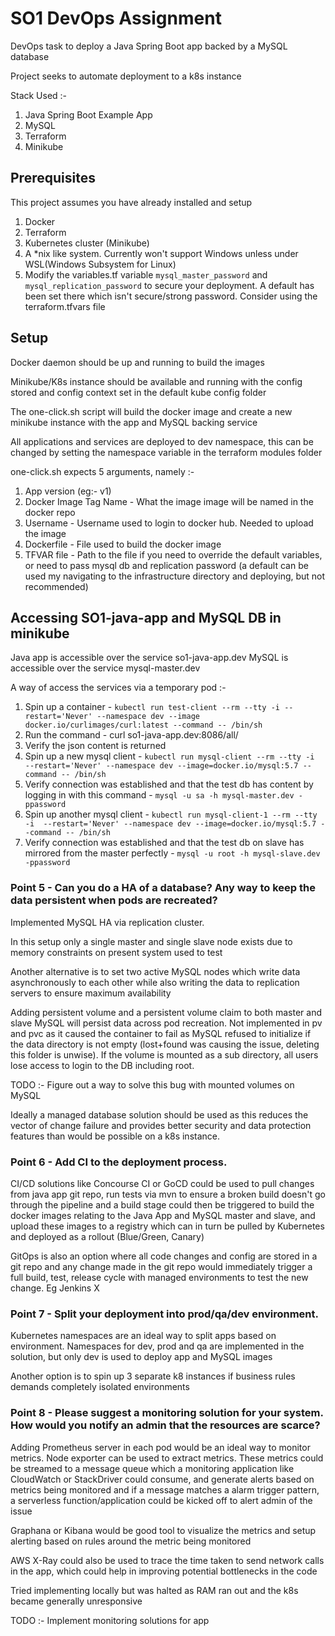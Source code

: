 # SO1 DevOps Assignment

DevOps task to deploy a Java Spring Boot app backed by a MySQL database

Project seeks to automate deployment to a k8s instance

Stack Used :-
1. Java Spring Boot Example App 
2. MySQL 
3. Terraform 
4. Minikube

## Prerequisites
This project assumes you have already installed and setup
1. Docker
2. Terraform
3. Kubernetes cluster (Minikube)
4. A *nix like system. Currently won't support Windows unless under WSL(Windows Subsystem for Linux)
5. Modify the variables.tf variable `mysql_master_password` and `mysql_replication_password` to secure your deployment. A default has been set there which isn't secure/strong password. Consider using the terraform.tfvars file

## Setup

Docker daemon should be up and running to build the images

Minikube/K8s instance should be available and running with the config stored and config context set in the default kube config folder

The one-click.sh script will build the docker image and create a new minikube instance with the app and MySQL backing service

All applications and services are deployed to dev namespace, this can be changed by setting the namespace variable in the terraform modules folder 

one-click.sh expects 5 arguments, namely :-
1. App version (eg:- v1)
2. Docker Image Tag Name - What the image image will be named in the docker repo
3. Username - Username used to login to docker hub. Needed to upload the image 
4. Dockerfile - File used to build the docker image
5. TFVAR file - Path to the file if you need to override the default variables, or need to pass mysql db and replication password (a default can be used my navigating to the infrastructure directory and deploying, but not recommended)

## Accessing SO1-java-app and MySQL DB in minikube
Java app is accessible over the service so1-java-app.dev 
MySQL is accessible over the service mysql-master.dev 

A way of access the services via a temporary pod :-
1. Spin up a container - `kubectl run test-client --rm --tty -i --restart='Never' --namespace dev --image docker.io/curlimages/curl:latest --command -- /bin/sh`
2. Run the command - curl so1-java-app.dev:8086/all/
3. Verify the json content is returned
4. Spin up a new mysql client - `kubectl run mysql-client --rm --tty -i  --restart='Never' --namespace dev --image=docker.io/mysql:5.7 --command -- /bin/sh`
5. Verify connection was established and that the test db has content by logging in with this command - `mysql -u sa -h mysql-master.dev -ppassword`
6. Spin up another mysql client - `kubectl run mysql-client-1 --rm --tty -i  --restart='Never' --namespace dev --image=docker.io/mysql:5.7 --command -- /bin/sh`
7. Verify connection was established and that the test db on slave has mirrored from the master perfectly - `mysql -u root -h mysql-slave.dev -ppassword`

### Point 5 - Can you do a HA of a database? Any way to keep the data persistent when pods are recreated?
Implemented MySQL HA via replication cluster. 

In this setup only a single master and single slave node exists due to memory constraints on present system used to test

Another alternative is to set two active MySQL nodes which write data asynchronously to each other while also writing the data to replication servers to ensure maximum availability

Adding persistent volume and a persistent volume claim to both master and slave MySQL will persist data across pod recreation. Not implemented in pv and pvc as it caused the container to fail as MySQL refused to initialize if the data directory is not empty (lost+found was causing the issue, deleting this folder is unwise). If the volume is mounted as a sub directory, all users lose access to login to the DB including root. 

TODO :- Figure out a way to solve this bug with mounted volumes on MySQL

Ideally a managed database solution should be used as this reduces the vector of change failure and provides better security and data protection features than would be possible on a k8s instance.

### Point 6 - Add CI to the deployment process.
CI/CD solutions like Concourse CI or GoCD could be used to pull changes from java app git repo, run tests via mvn to ensure a broken build doesn't go through the pipeline and a build stage could then be triggered to build the docker images relating to the Java App and MySQL master and slave, and upload these images to a registry which can in turn be pulled by Kubernetes and deployed as a rollout (Blue/Green, Canary)

GitOps is also an option where all code changes and config are stored in a git repo and any change made in the git repo would immediately trigger a full build, test, release cycle with managed environments to test the new change. Eg Jenkins X

### Point 7 - Split your deployment into prod/qa/dev environment.
Kubernetes namespaces are an ideal way to split apps based on environment. Namespaces for dev, prod and qa are implemented in the solution, but only dev is used to deploy app and MySQL images

Another option is to spin up 3 separate k8 instances if business rules demands completely isolated environments

### Point 8 - Please suggest a monitoring solution for your system. How would you notify an admin that the resources are scarce?
Adding Prometheus server in each pod would be an ideal way to monitor metrics. Node exporter can be used to extract metrics. These metrics could be streamed to a message queue which a monitoring application like CloudWatch or StackDriver could consume, and generate alerts based on metrics being monitored and if a message matches a alarm trigger pattern, a serverless function/application could be kicked off to alert admin of the issue

Graphana or Kibana would be good tool to visualize the metrics and setup alerting based on rules around the metric being monitored

AWS X-Ray could also be used to trace the time taken to send network calls in the app, which could help in improving potential bottlenecks in the code

Tried implementing locally but was halted as RAM ran out and the k8s became generally unresponsive 

TODO :- Implement monitoring solutions for app
